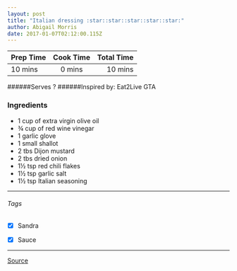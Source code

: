 ```yaml
---
layout: post
title: "Italian dressing :star::star::star::star::star:"
author: Abigail Morris
date: 2017-01-07T02:12:00.115Z
---
```


| Prep Time  | Cook Time    | Total Time  |
| ---------- |:------------:| -----------:|
| 10 mins    | 0 mins      | 10 mins     |


######Serves ?
######Inspired by: Eat2Live GTA

### Ingredients

* 1 cup of extra virgin olive oil
* ¾ cup of red wine vinegar
* 1 garlic glove
* 1 small shallot
* 2 tbs Dijon mustard
* 2 tbs dried onion
* 1½ tsp red chili flakes
* 1½ tsp garlic salt
* 1½ tsp Italian seasoning

---

###### Tags
- [x] Sandra
- [x] Sauce


---

[Source](www.eat2livegta.com)

